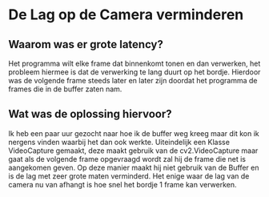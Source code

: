 # De Lag op de Camera verminderen

## Waarom was er grote latency?

Het programma wilt elke frame dat binnenkomt tonen en dan verwerken, het probleem hiermee is dat de verwerking te lang duurt op het bordje.
Hierdoor was de volgende frame steeds later en later zijn doordat het programma de frames die in de buffer zaten nam.

## Wat was de oplossing hiervoor?

Ik heb een paar uur gezocht naar hoe ik de buffer weg kreeg maar dit kon ik nergens vinden waarbij het dan ook werkte.
Uiteindelijk een Klasse VideoCapture gemaakt, deze maakt gebruik van de cv2.VideoCapture
maar gaat als de volgende frame opgevraagd wordt zal hij de frame die net is aangekomen geven.
Op deze manier maakt hij niet gebruik van de Buffer en is de lag met zeer grote maten verminderd.
Het enige waar de lag van de camera nu van afhangt is hoe snel het bordje 1 frame kan verwerken.
